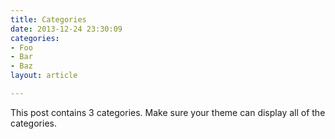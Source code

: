 ```yaml
---
title: Categories
date: 2013-12-24 23:30:09
categories:
- Foo
- Bar
- Baz
layout: article

---
```


This post contains 3 categories. Make sure your theme can display all of the categories.
